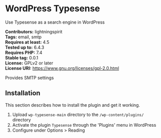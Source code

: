 # WordPress Typesense
Use Typesense as a search engine in WordPress

**Contributors:** lightningspirit\
**Tags:** email, smtp\
**Requires at least:** 4.5\
**Tested up to:** 6.4.3\
**Requires PHP:** 7.4\
**Stable tag:** 0.0.1\
**License:** GPLv2 or later\
**License URI:** https://www.gnu.org/licenses/gpl-2.0.html

Provides SMTP settings

## Installation ##

This section describes how to install the plugin and get it working.

1. Upload `wp-typesense-main` directory to the `/wp-content/plugins/` directory
1. Activate the plugin `Typesense` through the 'Plugins' menu in WordPress
1. Configure under Options > Reading
